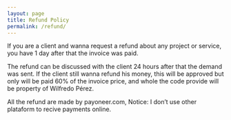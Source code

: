 ```yaml
---
layout: page
title: Refund Policy
permalink: /refund/
---
```


If you are a client and wanna request a refund about any project or service, you have 1 day after that the invoice was paid.

The refund can be discussed with the client 24 hours after that the demand was sent. If the client still wanna refund his money, this will be approved but only will be paid 60% of the invoice price, and whole the code provide will be property of Wilfredo Pérez.

All the refund are made by payoneer.com, Notice: I don’t use other plataform to recive payments online.
